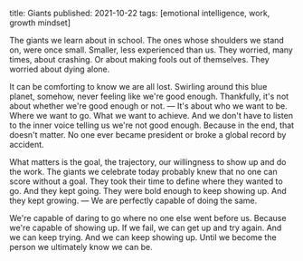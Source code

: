 title: Giants
published: 2021-10-22
tags: [emotional intelligence, work, growth mindset]

The giants we learn about in school. The ones whose shoulders we stand on, were once small. Smaller, less experienced than us. They worried, many times, about crashing. Or about making fools out of themselves. They worried about dying alone.

It can be comforting to know we are all lost. Swirling around this blue planet, somehow, never feeling like we're good enough. Thankfully, it's not about whether we're good enough or not. — It's about who we want to be. Where we want to go. What we want to achieve. And we don't have to listen to the inner voice telling us we're not good enough. Because in the end, that doesn't matter. No one ever became president or broke a global record by accident.

What matters is the goal, the trajectory, our willingness to show up and do the work. The giants we celebrate today probably knew that no one can score without a goal. They took their time to define where they wanted to go. And they kept going. They were bold enough to keep showing up. And they kept growing. — We are perfectly capable of doing the same.

We're capable of daring to go where no one else went before us. Because we're capable of showing up. If we fail, we can get up and try again. And we can keep trying. And we can keep showing up. Until we become the person we ultimately know we can be.
